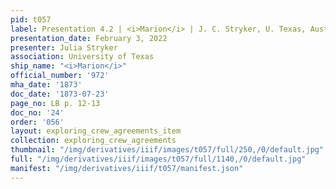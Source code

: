 ```yaml
---
pid: t057
label: Presentation 4.2 | <i>Marion</i> | J. C. Stryker, U. Texas, Austin | 24
presentation_date: February 3, 2022
presenter: Julia Stryker
association: University of Texas
ship_name: "<i>Marion</i>"
official_number: '972'
mha_date: '1873'
doc_date: '1873-07-23'
page_no: LB p. 12-13
doc_no: '24'
order: '056'
layout: exploring_crew_agreements_item
collection: exploring_crew_agreements
thumbnail: "/img/derivatives/iiif/images/t057/full/250,/0/default.jpg"
full: "/img/derivatives/iiif/images/t057/full/1140,/0/default.jpg"
manifest: "/img/derivatives/iiif/t057/manifest.json"
---
```

